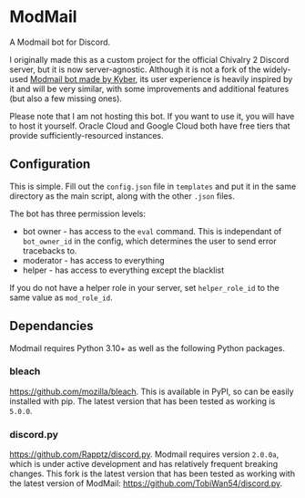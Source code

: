 # ModMail
A Modmail bot for Discord.

I originally made this as a custom project for the official Chivalry 2 Discord server, but it is now server-agnostic.
Although it is not a fork of the widely-used [Modmail bot made by Kyber](https://github.com/kyb3r/modmail), 
its user experience is heavily inspired by it and will be very similar, with some improvements and additional features (but also a few missing ones).

Please note that I am not hosting this bot. If you want to use it, you will have to host it yourself. Oracle Cloud
and Google Cloud both have free tiers that provide sufficiently-resourced instances.

## Configuration
This is simple. Fill out the `config.json` file in `templates` and put it in the same directory as the main script, along with the other `.json` files.

The bot has three permission levels:
- bot owner - has access to the `eval` command. This is independant of `bot_owner_id` in the config, which determines the user to send error tracebacks to.
- moderator - has access to everything
- helper - has access to everything except the blacklist

If you do not have a helper role in your server, set `helper_role_id` to the same value as `mod_role_id`. 

## Dependancies
Modmail requires Python 3.10+ as well as the following Python packages.

### bleach
https://github.com/mozilla/bleach. This is available in PyPI, so can be easily installed with pip. The latest version that has been tested as working is `5.0.0`.

### discord.py
https://github.com/Rapptz/discord.py. Modmail requires version `2.0.0a`, which is under active development and has relatively frequent breaking changes.
This fork is the latest version that has been tested as working with the latest version of ModMail: https://github.com/TobiWan54/discord.py.
